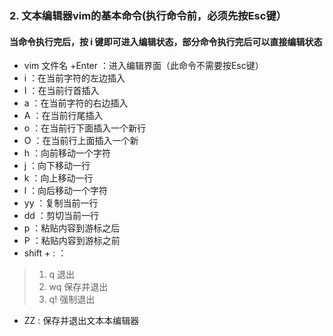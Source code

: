 
### 2. 文本编辑器vim的基本命令(执行命令前，必须先按Esc键）
#### 当命令执行完后，按 i 键即可进入编辑状态，部分命令执行完后可以直接编辑状态

- vim 文件名 +Enter ：进入编辑界面（此命令不需要按Esc键）
- i ：在当前字符的左边插入
- I ：在当前行首插入
- a ：在当前字符的右边插入
- A ：在当前行尾插入
- o ：在当前行下面插入一个新行
- O ：在当前行上面插入一个新
- h ：向前移动一个字符
- j ：向下移动一行
- k ：向上移动一行
- l ：向后移动一个字符
- yy ：复制当前一行
- dd ：剪切当前一行
- p ：粘贴内容到游标之后
- P ：粘贴内容到游标之前
- shift + : ：
>1. q   退出
>2. wq  保存并退出
>3. q!  强制退出
- ZZ : 保存并退出文本本编辑器

